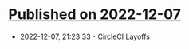 # [Published on 2022-12-07](index.md)

* [2022-12-07, 21:23:33](https://news.ycombinator.com/item?id=33900488) - [CircleCI Layoffs](https://circleci.com/blog/ceo-jim-rose-email-to-circleci-employees/)
